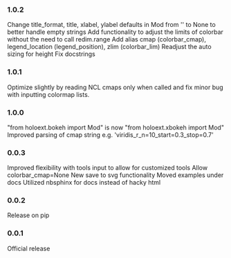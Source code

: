 ### 1.0.2
Change title_format, title, xlabel, ylabel defaults in Mod from '' to None to better handle empty strings
Add functionality to adjust the limits of colorbar without the need to call redim.range
Add alias cmap (colorbar_cmap), legend_location (legend_position), zlim (colorbar_lim)
Readjust the auto sizing for height
Fix docstrings

### 1.0.1
Optimize slightly by reading NCL cmaps only when called and fix minor bug with inputting colormap lists.

### 1.0.0
"from holoext.bokeh import Mod" is now "from holoext.xbokeh import Mod"
Improved parsing of cmap string e.g. 'viridis_r_n=10_start=0.3_stop=0.7'

### 0.0.3
Improved flexibility with tools input to allow for customized tools
Allow colorbar_cmap=None
New save to svg functionality
Moved examples under docs
Utilized nbsphinx for docs instead of hacky html

### 0.0.2
Release on pip

### 0.0.1
Official release